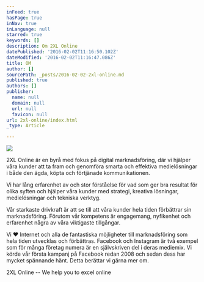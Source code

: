 ```yaml
---
inFeed: true
hasPage: true
inNav: true
inLanguage: null
starred: true
keywords: []
description: Om 2XL Online
datePublished: '2016-02-02T11:16:50.102Z'
dateModified: '2016-02-02T11:16:47.086Z'
title: OM
author: []
sourcePath: _posts/2016-02-02-2xl-online.md
published: true
authors: []
publisher:
  name: null
  domain: null
  url: null
  favicon: null
url: 2xl-online/index.html
_type: Article

---
```

![](https://the-grid-user-content.s3-us-west-2.amazonaws.com/05d09a56-e718-457b-91ee-cfe03f15f97a.jpg)

2XL Online är en byrå med fokus på digital marknadsföring, där vi hjälper våra kunder att ta fram och genomföra smarta och effektiva medielösningar i både den ägda, köpta och förtjänade kommunikationen. 

Vi har lång erfarenhet av och stor förståelse för vad som ger bra resultat för olika syften och hjälper våra kunder med strategi, kreativa lösningar, medielösningar och tekniska verktyg.

Vår starkaste drivkraft är att se till att våra kunder hela tiden förbättrar sin marknadsföring. Förutom vår kompetens är engagemang, nyfikenhet och erfarenhet några av våra viktigaste tillgångar.

Vi ♥ Internet och alla de fantastiska möjligheter till marknadsföring som hela tiden utvecklas och förbättras. Facebook och Instagram är två exempel som för många företag numera är en självskriven del i deras mediemix. Vi körde vår första kampanj på Facebook redan 2008 och sedan dess har mycket spännande hänt. Detta berättar vi gärna mer om.

2XL Online -- We help you to excel online